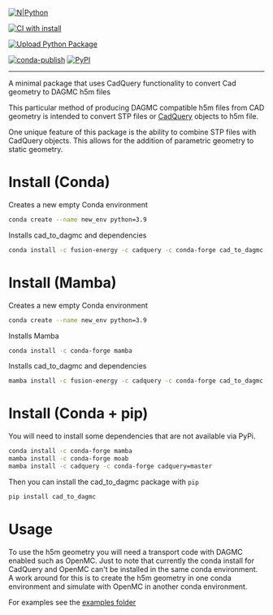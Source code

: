 
[![N|Python](https://www.python.org/static/community_logos/python-powered-w-100x40.png)](https://www.python.org)

[![CI with install](https://github.com/fusion-energy/cad_to_dagmc/actions/workflows/ci_with_install.yml/badge.svg)](https://github.com/fusion-energy/cad_to_dagmc/actions/workflows/ci_with_install.yml)

[![Upload Python Package](https://github.com/fusion-energy/cad_to_dagmc/actions/workflows/python-publish.yml/badge.svg)](https://github.com/fusion-energy/cad_to_dagmc/actions/workflows/python-publish.yml)


[![conda-publish](https://anaconda.org/fusion-energy/cad_to_dagmc/badges/version.svg)](https://anaconda.org/fusion-energy/cad_to_dagmc)
[![PyPI](https://img.shields.io/pypi/v/cad_to_dagmc?color=brightgreen&label=pypi&logo=grebrightgreenen&logoColor=green)](https://pypi.org/project/cad_to_dagmc/)

___

A minimal package that uses CadQuery functionality to convert Cad geometry to DAGMC h5m files

This particular method of producing DAGMC compatible h5m files from CAD geometry
is intended to convert STP files or [CadQuery](https://cadquery.readthedocs.io) objects to h5m file.

One unique feature of this package is the ability to combine STP files with CadQuery objects.
This allows for the addition of parametric geometry to static geometry.

# Install (Conda)

Creates a new empty Conda environment
```bash
conda create --name new_env python=3.9
```

Installs cad_to_dagmc and dependencies
```bash
conda install -c fusion-energy -c cadquery -c conda-forge cad_to_dagmc
```
# Install (Mamba)

Creates a new empty Conda environment
```bash
conda create --name new_env python=3.9
```

Installs Mamba
```bash
conda install -c conda-forge mamba
```

Installs cad_to_dagmc and dependencies
```bash
mamba install -c fusion-energy -c cadquery -c conda-forge cad_to_dagmc
```

# Install (Conda + pip)

You will need to install some dependencies that are not available via PyPi.
```bash
conda install -c conda-forge mamba
mamba install -c conda-forge moab
mamba install -c cadquery -c conda-forge cadquery=master
```

Then you can install the cad_to_dagmc package with ```pip```

```bash
pip install cad_to_dagmc
```

# Usage

To use the h5m geometry you will need a transport code with DAGMC enabled such as OpenMC.
Just to note that currently the conda install for CadQuery and OpenMC can't be installed in the same conda environment.
A work around for this is to create the h5m geometry in one conda environment and simulate with OpenMC in another conda environment.

For examples see the [examples folder](https://github.com/fusion-energy/cad_to_dagmc/tree/main/examples)

